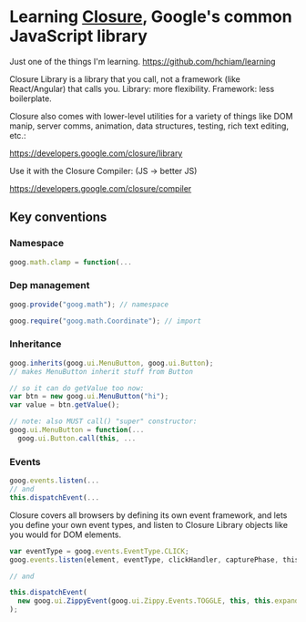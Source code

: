 # Learning [Closure](https://github.com/google/closure-library), Google's common JavaScript library

Just one of the things I'm learning. <https://github.com/hchiam/learning>

Closure Library is a library that you call, not a framework (like React/Angular) that calls you. Library: more flexibility. Framework: less boilerplate.

Closure also comes with lower-level utilities for a variety of things like DOM manip, server comms, animation, data structures, testing, rich text editing, etc.:

<https://developers.google.com/closure/library>

Use it with the Closure Compiler: (JS -> better JS)

<https://developers.google.com/closure/compiler>

## Key conventions

### Namespace

```js
goog.math.clamp = function(...
```

### Dep management

```js
goog.provide("goog.math"); // namespace

goog.require("goog.math.Coordinate"); // import
```

### Inheritance

```js
goog.inherits(goog.ui.MenuButton, goog.ui.Button);
// makes MenuButton inherit stuff from Button

// so it can do getValue too now:
var btn = new goog.ui.MenuButton("hi");
var value = btn.getValue();
```

```js
// note: also MUST call() "super" constructor:
goog.ui.MenuButton = function(...
  goog.ui.Button.call(this, ...
```

### Events

```js
goog.events.listen(...
// and
this.dispatchEvent(...
```

Closure covers all browsers by defining its own event framework, and lets you define your own event types, and listen to Closure Library objects like you would for DOM elements.

```js
var eventType = goog.events.EventType.CLICK;
goog.events.listen(element, eventType, clickHandler, capturePhase, thisObject);

// and

this.dispatchEvent(
  new goog.ui.ZippyEvent(goog.ui.Zippy.Events.TOGGLE, this, this.expanded_)
);
```
